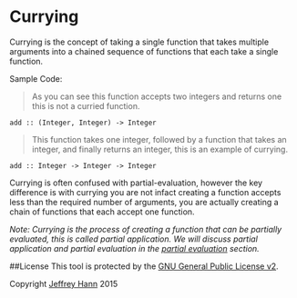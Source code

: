 # Currying

Currying is the concept of taking a single function that takes multiple arguments into a chained sequence
of functions that each take a single function.

Sample Code:

> As you can see this function accepts two integers and returns one this is not a curried function.

```
add :: (Integer, Integer) -> Integer
```

> This function takes one integer, followed by a function that takes an integer, and finally returns an integer, this is an example of currying.

```
add :: Integer -> Integer -> Integer
```

Currying is often confused with partial-evaluation, however the key difference is with currying you 
are not infact creating a function accepts less than the required number of arguments, you are actually
creating a chain of functions that each accept one function.

*Note: Currying is the process of creating a function that can be partially evaluated, this is called partial application. We will discuss partial application
and partial evaluation in the [partial evaluation](/partial-eval) section.*

##License
This tool is protected by the [GNU General Public License v2](http://www.gnu.org/licenses/gpl-2.0.html).

Copyright [Jeffrey Hann](http://jeffreyhann.ca/) 2015
